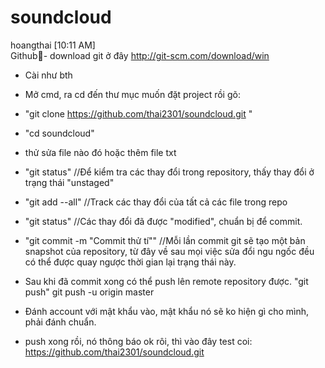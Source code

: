 # soundcloud

hoangthai	[10:11 AM]  
Github- download git ở đây 
http://git-scm.com/download/win
- Cài như bth
- Mở cmd, ra cd đến thư mục muốn đặt project rồi gõ: 
- "git clone https://github.com/thai2301/soundcloud.git "

- "cd soundcloud"
-  thử sửa file nào đó hoặc thêm file txt
- "git status" //Để kiểm tra các thay đổi trong repository, thấy thay đổi ở trạng thái "unstaged"
- "git add --all" //Track các thay đổi của tất cả các file trong repo
- "git status" //Các thay đổi đã được "modified", chuẩn bị để commit.
- "git commit -m "Commit thử tí"" //Mỗi lần commit git sẽ tạo một bản snapshot của repository, từ đây về sau mọi việc sửa đổi ngu ngốc đều có thể được quay ngược thời gian lại trạng thái này.
- Sau khi đã commit xong có thể push lên remote repository được.
"git push"
git push -u origin master
- Đánh account với mật khẩu vào, mật khẩu nó sẽ ko hiện gì cho mình, phải đánh chuẩn.

- push xong rồi, nó thông báo ok rôi, thì vào đây test coi: https://github.com/thai2301/soundcloud.git
